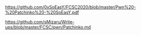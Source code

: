 https://github.com/0xSoEasY/FCSC2020/blob/master/Pwn%20-%20Patchinko%20-%20SoEasY.pdf

https://github.com/sMizaru/Write-ups/blob/master/FCSC/pwn/Patchinko.md

